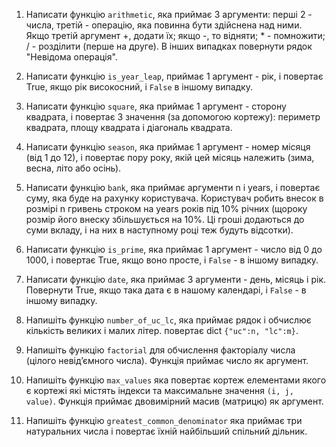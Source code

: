 1. Написати функцію `arithmetic`, яка приймає 3 аргументи: перші 2 - числа, третій - операцію, яка повинна бути
   здійснена над ними.
   Якщо третій аргумент +, додати їх;
   якщо -, то відняти; * - помножити;
   / - розділити (перше на друге).
   В інших випадках повернути рядок "Невідома операція".
2. Написати функцію `is_year_leap`, приймає 1 аргумент - рік, і повертає True, якщо рік високосний, і `False` в іншому
   випадку.
3. Написати функцію `square`, яка приймає 1 аргумент - сторону квадрата, і повертає 3 значення (за допомогою кортежу):
   периметр квадрата, площу квадрата і діагональ квадрата.
4. Написати функцію `season`, яка приймає 1 аргумент - номер місяця (від 1 до 12), і повертає пору року, якій цей місяць
   належить (зима, весна, літо або осінь).
5. Написати функцію `bank`, яка приймає аргументи n і years, і повертає суму, яка буде на рахунку користувача.
   Користувач робить внесок в розмірі n гривень строком на years років під 10% річних (щороку розмір його внеску
   збільшується на 10%. Ці гроші додаються до суми вкладу, і на них в наступному році теж будуть відсотки).

6. Написати функцію `is_prime`, яка приймає 1 аргумент - число від 0 до 1000, і повертає True, якщо воно просте,
   і `False` - в іншому випадку.
7. Написати функцію `date`, яка приймає 3 аргументи - день, місяць і рік. Повернути True, якщо така дата є в нашому
   календарі, і `False` - в іншому випадку.
8. Напишіть функцію `number_of_uc_lc`, яка приймає рядок і обчислює кількість великих і малих літер. повертає
   dict `{"uc":n, "lc":m}`.
9. Напишіть функцію `factorial` для обчислення факторіалу числа (цілого невід’ємного числа). Функція приймає число як
   аргумент.
10. Напишіть функцію `max_values` яка повертає кортеж елементами якого є кортежі які містять індекси та максимальне
    значення `(i, j, value)`. Функція приймає двовимірний масив (матрицю) як аргумент.
11. Напишіть функцію `greatest_common_denominator` яка приймає три натуральних числа і повертає їхній найбільший
    спільний дільник.
